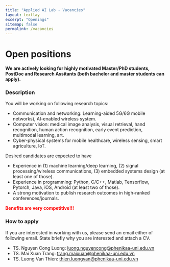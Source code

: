 ```yaml
---
title: "Applied AI Lab - Vacancies"
layout: textlay
excerpt: "Openings"
sitemap: false
permalink: /vacancies
---
```


# Open positions

**We are actively looking for highly motivated Master/PhD students, PostDoc and Research Assitants (both bachelor and master students can apply).**

### Description

You will be working on following research topics:
-	Communication and networking: Learning-aided 5G/6G mobile networks), AI-enabled wireless system.
-	Computer vision: medical image analysis, visual retrieval, hand recognition, human action recognition, early event prediction, multimodal learning, art.
-	Cyber-physical systems for mobile healthcare, wireless sensing, smart agriculture, IoT.

Desired candidates are expected to have
-	Experience in (1) machine learning/deep learning, (2) signal processing/wireless communications, (3) embedded systems design (at least one of those).
-	Experience in programming: Python, C/C++, Matlab, Tensorflow, Pytorch, Java, iOS, Android (at least two of those).
-	A strong motivation to publish research outcomes in high-ranked conferences/journals.

<span style="color:red;font-weight:bold"> Benefits are very competitive!!! </span>

### How to apply
If you are interested in working with us, please send an email either of following email. State briefly why you are interested and attach a CV.

- TS. Nguyen Cong Luong: [luong.nguyencong@phenikaa-uni.edu.vn](mailto:luong.nguyencong@phenikaa-uni.edu.vn)
- TS. Mai Xuan Trang: [trang.maixuan@phenikaa-uni.edu.vn](mailto:trang.maixuan@phenikaa-uni.edu.vn)
- TS. Luong Van Thien: [thien.luongvan@phenikaa-uni.edu.vn](mailto:thien.luongvan@phenikaa-uni.edu.vn)
